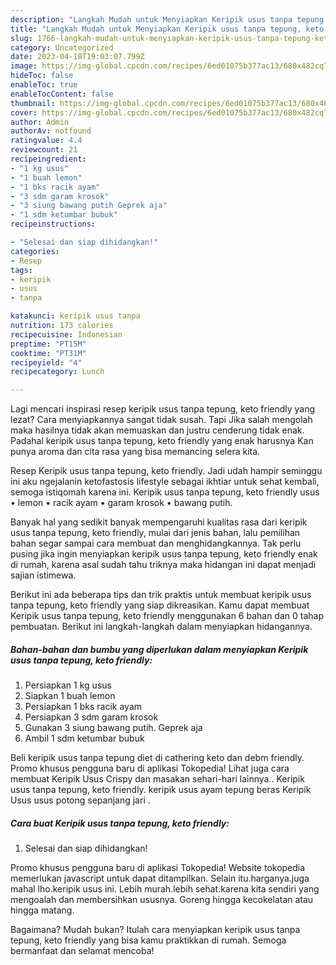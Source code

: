 ```yaml
---
description: "Langkah Mudah untuk Menyiapkan Keripik usus tanpa tepung, keto friendly yang Enak Banget"
title: "Langkah Mudah untuk Menyiapkan Keripik usus tanpa tepung, keto friendly yang Enak Banget"
slug: 1766-langkah-mudah-untuk-menyiapkan-keripik-usus-tanpa-tepung-keto-friendly-yang-enak-banget
category: Uncategorized
date: 2023-04-18T19:03:07.799Z
image: https://img-global.cpcdn.com/recipes/6ed01075b377ac13/680x482cq70/keripik-usus-tanpa-tepung-keto-friendly-foto-resep-utama.jpg
hideToc: false
enableToc: true
enableTocContent: false
thumbnail: https://img-global.cpcdn.com/recipes/6ed01075b377ac13/680x482cq70/keripik-usus-tanpa-tepung-keto-friendly-foto-resep-utama.jpg
cover: https://img-global.cpcdn.com/recipes/6ed01075b377ac13/680x482cq70/keripik-usus-tanpa-tepung-keto-friendly-foto-resep-utama.jpg
author: Admin
authorAv: notfound
ratingvalue: 4.4
reviewcount: 21
recipeingredient:
- "1 kg usus"
- "1 buah lemon"
- "1 bks racik ayam"
- "3 sdm garam krosok"
- "3 siung bawang putih Geprek aja"
- "1 sdm ketumbar bubuk"
recipeinstructions:

- "Selesai dan siap dihidangkan!"
categories:
- Resep
tags:
- keripik
- usus
- tanpa

katakunci: keripik usus tanpa 
nutrition: 173 calories
recipecuisine: Indonesian
preptime: "PT15M"
cooktime: "PT31M"
recipeyield: "4"
recipecategory: Lunch

---
```



Lagi mencari inspirasi resep keripik usus tanpa tepung, keto friendly yang lezat? Cara menyiapkannya sangat tidak susah. Tapi Jika salah mengolah maka hasilnya tidak akan memuaskan dan justru cenderung tidak enak. Padahal keripik usus tanpa tepung, keto friendly yang enak harusnya Kan punya aroma dan cita rasa yang bisa memancing selera kita.


Resep Keripik usus tanpa tepung, keto friendly. Jadi udah hampir seminggu ini aku ngejalanin ketofastosis lifestyle sebagai ikhtiar untuk sehat kembali, semoga istiqomah karena ini. Keripik usus tanpa tepung, keto friendly usus • lemon • racik ayam • garam krosok • bawang putih.

Banyak hal yang sedikit banyak mempengaruhi kualitas rasa dari keripik usus tanpa tepung, keto friendly, mulai dari jenis bahan, lalu pemilihan bahan segar sampai cara membuat dan menghidangkannya. Tak perlu pusing jika ingin menyiapkan keripik usus tanpa tepung, keto friendly enak di rumah, karena asal sudah tahu triknya maka hidangan ini dapat menjadi sajian istimewa.


Berikut ini ada beberapa tips dan trik praktis untuk membuat keripik usus tanpa tepung, keto friendly yang siap dikreasikan. Kamu dapat membuat Keripik usus tanpa tepung, keto friendly menggunakan 6 bahan dan 0 tahap pembuatan. Berikut ini langkah-langkah dalam menyiapkan hidangannya.

<!--inarticleads1-->

##### Bahan-bahan dan bumbu yang diperlukan dalam menyiapkan Keripik usus tanpa tepung, keto friendly:

1. Persiapkan 1 kg usus
1. Siapkan 1 buah lemon
1. Persiapkan 1 bks racik ayam
1. Persiapkan 3 sdm garam krosok
1. Gunakan 3 siung bawang putih. Geprek aja
1. Ambil 1 sdm ketumbar bubuk


Beli keripik usus tanpa tepung diet di cathering keto dan debm friendly. Promo khusus pengguna baru di aplikasi Tokopedia! Lihat juga cara membuat Keripik Usus Crispy dan masakan sehari-hari lainnya.. Keripik usus tanpa tepung, keto friendly. keripik usus ayam tepung beras Keripik Usus usus potong sepanjang jari . 

<!--inarticleads2-->

##### Cara buat Keripik usus tanpa tepung, keto friendly:


1. Selesai dan siap dihidangkan!

Promo khusus pengguna baru di aplikasi Tokopedia! Website tokopedia memerlukan javascript untuk dapat ditampilkan. Selain itu.harganya.juga mahal lho.keripik usus ini. Lebih murah.lebih sehat.karena kita sendiri yang mengoalah dan membersihkan ususnya. Goreng hingga kecokelatan atau hingga matang. 

Bagaimana? Mudah bukan? Itulah cara menyiapkan keripik usus tanpa tepung, keto friendly yang bisa kamu praktikkan di rumah. Semoga bermanfaat dan selamat mencoba!
